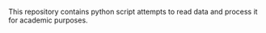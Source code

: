 This repository contains python script attempts to read data and process it for academic purposes. 
